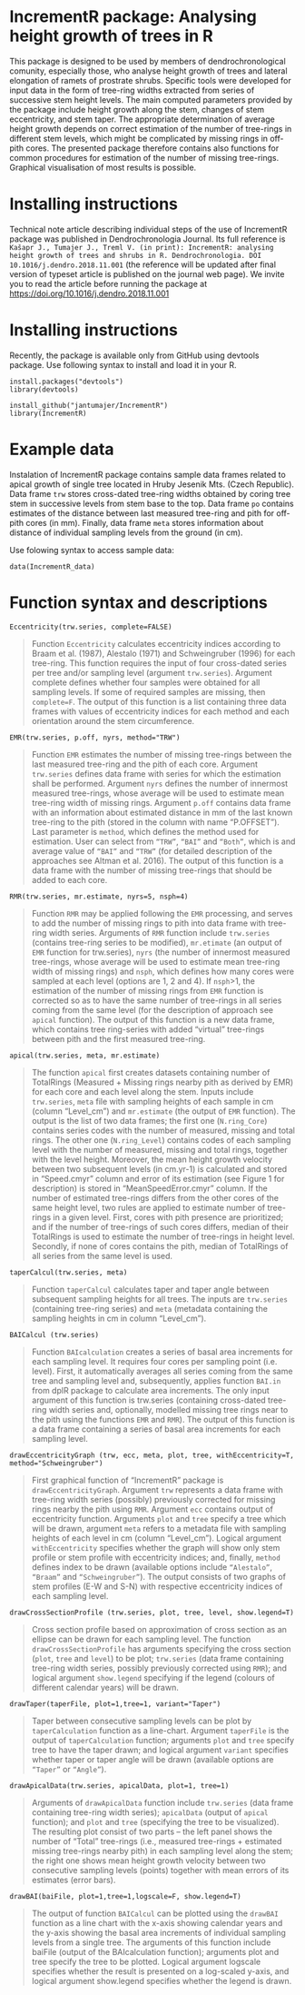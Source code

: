 # IncrementR package: Analysing height growth of trees in R

This package is designed to be used by members of dendrochronological comunity, especially those, who analyse height growth of trees and lateral elongation of ramets of prostrate shrubs. Specific tools were developed for input data in the form of tree-ring widths extracted from series of successive stem height levels. The main computed parameters provided by the package include height growth along the stem, changes of stem eccentricity, and stem taper. The appropriate determination of average height growth depends on correct estimation of the number of tree-rings in different stem levels, which might be complicated by missing rings in off-pith cores. The presented package therefore contains also functions for common procedures for estimation of the number of missing tree-rings. Graphical visualisation of most results is possible. 

# Installing instructions

Technical note article describing individual steps of the use of IncrementR package was published in Dendrochronologia Journal. Its full reference is `Kašapr J., Tumajer J., Treml V. (in print): IncrementR: analysing height growth of trees and shrubs in R. Dendrochronologia. DOI 10.1016/j.dendro.2018.11.001` (the reference will be updated after final version of typeset article is published on the journal web page). We invite you to read the article before running the package at https://doi.org/10.1016/j.dendro.2018.11.001

# Installing instructions

Recently, the package is available only from GitHub using devtools package. Use following syntax to install and load it in your R.

```
install.packages("devtools")
library(devtools)

install_github("jantumajer/IncrementR")
library(IncrementR)
```

# Example data

Instalation of IncrementR package contains sample data frames related to apical growth of single tree located in Hruby Jesenik Mts. (Czech Republic). Data frame `trw` stores cross-dated tree-ring widths obtained by coring tree stem in successive levels from stem base to the top. Data frame `po` contains estimates of the distance between last measured tree-ring and pith for off-pith cores (in mm). Finally, data frame `meta` stores information about distance of individual sampling levels from the ground (in cm).

Use folowing syntax to access sample data:

```
data(IncrementR_data)
```


# Function syntax and descriptions

```Eccentricity(trw.series, complete=FALSE)```

> Function `Eccentricity` calculates eccentricity indices according to Braam et al. (1987), Alestalo (1971) and Schweingruber (1996) for each tree-ring. This function requires the input of four cross-dated series per tree and/or sampling level (argument `trw.series`). Argument complete defines whether four samples were obtained for all sampling levels. If some of required samples are missing, then `complete=F`. The output of this function is a list containing three data frames with values of eccentricity indices for each method and each orientation around the stem circumference.

```EMR(trw.series, p.off, nyrs, method="TRW")```

> Function `EMR` estimates the number of missing tree-rings between the last measured tree-ring and the pith of each core. Argument `trw.series` defines data frame with series for which the estimation shall be performed. Argument `nyrs` defines the number of innermost measured tree-rings, whose average will be used to estimate mean tree-ring width of missing rings. Argument `p.off` contains data frame with an information about estimated distance in mm of the last known tree-ring to the pith (stored in the column with name “P.OFFSET”). Last parameter is `method`, which defines the method used for estimation. User can select from `“TRW”`, `“BAI”` and `“Both”`, which is and average value of `“BAI”` and `“TRW”` (for detailed description of the approaches see Altman et al. 2016). The output of this function is a data frame with the number of missing tree-rings that should be added to each core.

```RMR(trw.series, mr.estimate, nyrs=5, nsph=4)```

> Function `RMR` may be applied following the `EMR` processing, and serves to add the number of missing rings to pith into data frame with tree-ring width series. Arguments of `RMR` function include `trw.series` (contains tree-ring series to be modified), `mr.etimate` (an output of `EMR` function for trw.series), `nyrs` (the number of innermost measured tree-rings, whose average will be used to estimate mean tree-ring width of missing rings) and `nsph`, which defines how many cores were sampled at each level (options are 1, 2 and 4). If `nsph`>1, the estimation of the number of missing rings from `EMR` function is corrected so as to have the same number of tree-rings in all series coming from the same level (for the description of approach see `apical` function). The output of this function is a new data frame, which contains tree ring-series with added “virtual” tree-rings between pith and the first measured tree-ring.

```apical(trw.series, meta, mr.estimate)```

> The function `apical` first creates datasets containing number of TotalRings (Measured + Missing rings nearby pith as derived by EMR) for each core and each level along the stem. Inputs include `trw.series`, `meta` file with sampling heights of each sample in cm (column “Level_cm”) and `mr.estimate` (the output of `EMR` function). The output is the list of two data frames; the first one (`N.ring_Core`) contains series codes with the number of measured, missing and total rings. The other one (`N.ring_Level`) contains codes of each sampling level with the number of measured, missing and total rings, together with the level height. Moreover, the mean height growth velocity between two subsequent levels (in cm.yr-1) is calculated and stored in “Speed.cmyr” column and error of its estimation (see Figure 1 for description) is stored in “MeanSpeedError.cmyr” column.
If the number of estimated tree-rings differs from the other cores of the same height level, two rules are applied to estimate number of tree-rings in a given level. First, cores with pith presence are prioritized; and if the number of tree-rings of such cores differs, median of their TotalRings is used to estimate the number of tree-rings in height level. Secondly, if none of cores contains the pith, median of TotalRings of all series from the same level is used.

```taperCalcul(trw.series, meta)```

> Function `taperCalcul` calculates taper and taper angle between subsequent sampling heights for all trees. The inputs are `trw.series` (containing tree-ring series) and `meta` (metadata containing the sampling heights in cm in column “Level_cm”). 

```BAICalcul (trw.series)```
> Function `BAIcalculation` creates a series of basal area increments for each sampling level. It requires four cores per sampling point (i.e. level). First, it automatically averages all series coming from the same tree and sampling level and, subsequently, applies function `BAI.in` from dplR package to calculate area increments. The only input argument of this function is trw.series (containing cross-dated tree-ring width series and, optionally, modelled missing tree rings near to the pith using the functions `EMR` and `RMR`). The output of this function is a data frame containing a series of basal area increments for each sampling level.

```drawEccentricityGraph (trw, ecc, meta, plot, tree, withEccentricity=T, method="Schweingruber")```

> First graphical function of “IncrementR” package is `drawEccentricityGraph`. Argument `trw` represents a data frame with tree-ring width series (possibly) previously corrected for missing rings nearby the pith using `RMR`. Argument `ecc` contains output of eccentricity function.  Arguments `plot` and `tree` specify a tree which will be drawn, argument `meta` refers to a metadata file with sampling heights of each level in cm (column “Level_cm”). Logical argument `withEccentricity` specifies whether the graph will show only stem profile or stem profile with eccentricity indices; and, finally, `method` defines index to be drawn (available options include `“Alestalo”`, `“Braam”` and `“Schweingruber”`). The output consists of two graphs of stem profiles (E-W and S-N) with respective eccentricity indices of each sampling level.

```drawCrossSectionProfile (trw.series, plot, tree, level, show.legend=T)```

> Cross section profile based on approximation of cross section as an ellipse can be drawn for each sampling level. The function `drawCrossSectionProfile` has arguments specifying the cross section (`plot`, `tree` and `level`) to be plot; `trw.series` (data frame containing tree-ring width series, possibly previously corrected using `RMR`); and logical argument `show.legend` specifying if the legend (colours of different calendar years) will be drawn.

```drawTaper(taperFile, plot=1,tree=1, variant="Taper")```

> Taper between consecutive sampling levels can be plot by `taperCalculation` function as a line-chart. Argument `taperFile` is the output of `taperCalculation` function; arguments `plot` and `tree` specify tree to have the taper drawn; and logical argument `variant` specifies whether taper or taper angle will be drawn (available options are `“Taper”` or `“Angle”`).

```drawApicalData(trw.series, apicalData, plot=1, tree=1)```

> Arguments of `drawApicalData` function include `trw.series` (data frame containing tree-ring width series); `apicalData` (output of `apical` function); and `plot` and `tree` (specifying the tree to be visualized). The resulting plot consist of two parts – the left panel shows the number of “Total” tree-rings (i.e., measured tree-rings + estimated missing tree-rings nearby pith) in each sampling level along the stem; the right one shows mean height growth velocity between two consecutive sampling levels (points) together with mean errors of its estimates (error bars). 

```drawBAI(baiFile, plot=1,tree=1,logscale=F, show.legend=T)```
> The output of function `BAICalcul` can be plotted using the `drawBAI` function as a line chart with the x-axis showing calendar years and the y-axis showing the basal area increments of individual sampling levels from a single tree. The arguments of this function include baiFile (output of the BAIcalculation function); arguments plot and tree specify the tree to be plotted. Logical argument logscale specifies whether the result is presented on a log-scaled y-axis, and logical argument show.legend specifies whether the legend is drawn.
